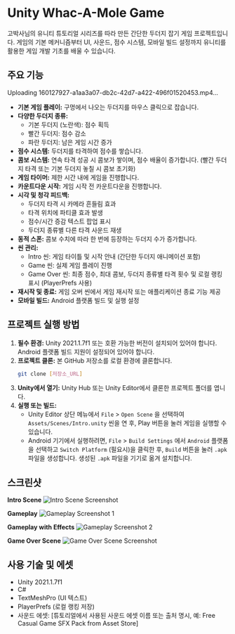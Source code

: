 # Unity Whac-A-Mole Game

고박사님의 유니티 튜토리얼 시리즈를 따라 만든 간단한 두더지 잡기 게임 프로젝트입니다. 게임의 기본 메커니즘부터 UI, 사운드, 점수 시스템, 모바일 빌드 설정까지 유니티를 활용한 게임 개발 기초를 배울 수 있습니다.

## 주요 기능


Uploading 160127927-a1aa3a07-db2c-42d7-a422-496f01520453.mp4…


*   **기본 게임 플레이:** 구멍에서 나오는 두더지를 마우스 클릭으로 잡습니다.
*   **다양한 두더지 종류:**
    *   기본 두더지 (노란색): 점수 획득
    *   빨간 두더지: 점수 감소
    *   파란 두더지: 남은 게임 시간 증가
*   **점수 시스템:** 두더지를 타격하여 점수를 쌓습니다.
*   **콤보 시스템:** 연속 타격 성공 시 콤보가 쌓이며, 점수 배율이 증가합니다. (빨간 두더지 타격 또는 기본 두더지 놓칠 시 콤보 초기화)
*   **게임 타이머:** 제한 시간 내에 게임을 진행합니다.
*   **카운트다운 시작:** 게임 시작 전 카운트다운을 진행합니다.
*   **시각 및 청각 피드백:**
    *   두더지 타격 시 카메라 흔들림 효과
    *   타격 위치에 파티클 효과 발생
    *   점수/시간 증감 텍스트 팝업 표시
    *   두더지 종류별 다른 타격 사운드 재생
*   **동적 스폰:** 콤보 수치에 따라 한 번에 등장하는 두더지 수가 증가합니다.
*   **씬 관리:**
    *   Intro 씬: 게임 타이틀 및 시작 안내 (간단한 두더지 애니메이션 포함)
    *   Game 씬: 실제 게임 플레이 진행
    *   Game Over 씬: 최종 점수, 최대 콤보, 두더지 종류별 타격 횟수 및 로컬 랭킹 표시 (PlayerPrefs 사용)
*   **재시작 및 종료:** 게임 오버 씬에서 게임 재시작 또는 애플리케이션 종료 기능 제공
*   **모바일 빌드:** Android 플랫폼 빌드 및 실행 설정

## 프로젝트 실행 방법

1.  **필수 환경:** Unity 2021.1.7f1 또는 호환 가능한 버전이 설치되어 있어야 합니다. Android 플랫폼 빌드 지원이 설정되어 있어야 합니다.
2.  **프로젝트 클론:** 본 GitHub 저장소를 로컬 환경에 클론합니다.
    ```bash
    git clone [저장소_URL]
    ```
3.  **Unity에서 열기:** Unity Hub 또는 Unity Editor에서 클론한 프로젝트 폴더를 엽니다.
4.  **실행 또는 빌드:**
    *   Unity Editor 상단 메뉴에서 `File` > `Open Scene` 을 선택하여 `Assets/Scenes/Intro.unity` 씬을 연 후, Play 버튼을 눌러 게임을 실행할 수 있습니다.
    *   Android 기기에서 실행하려면, `File` > `Build Settings` 에서 `Android` 플랫폼을 선택하고 `Switch Platform` (필요시)을 클릭한 후, `Build` 버튼을 눌러 `.apk` 파일을 생성합니다. 생성된 `.apk` 파일을 기기로 옮겨 설치합니다.

## 스크린샷

<!-- Intro 씬 스크린샷Placeholder -->
**Intro Scene**
![Intro Scene Screenshot](path/to/intro_scene_screenshot.png)

<!-- 게임 플레이 스크린샷 Placeholder 1 -->
**Gameplay**
![Gameplay Screenshot 1](path/to/gameplay_screenshot_1.png)

<!-- 게임 플레이 스크린샷 Placeholder 2 (다른 색 두더지 또는 효과 포함) -->
**Gameplay with Effects**
![Gameplay Screenshot 2](path/to/gameplay_screenshot_2.png)

<!-- Game Over 씬 스크린샷 Placeholder -->
**Game Over Scene**
![Game Over Scene Screenshot](path/to/game_over_scene_screenshot.png)

## 사용 기술 및 에셋

*   Unity 2021.1.7f1
*   C#
*   TextMeshPro (UI 텍스트)
*   PlayerPrefs (로컬 랭킹 저장)
*   사운드 에셋: [튜토리얼에서 사용된 사운드 에셋 이름 또는 출처 명시, 예: Free Casual Game SFX Pack from Asset Store]
